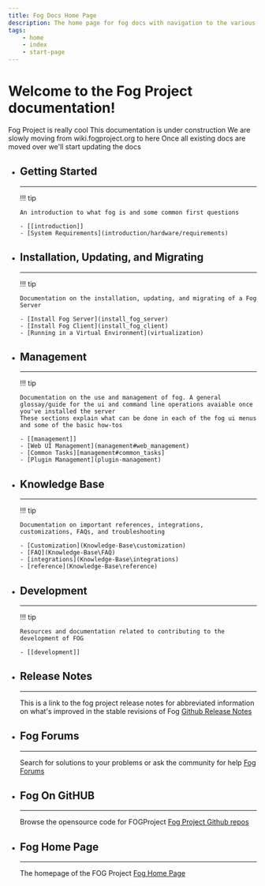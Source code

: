 ```yaml
---
title: Fog Docs Home Page
description: The home page for fog docs with navigation to the various sections
tags:
    - home
    - index
    - start-page
---
```


# Welcome to the Fog Project documentation!

Fog Project is really cool
This documentation is under construction
We are slowly moving from wiki.fogproject.org to here
Once all existing docs are moved over we'll start updating the docs 


<div class="grid cards" markdown>

-   ## Getting Started
    
    ---
    
    !!! tip

        An introduction to what fog is and some common first questions

        - [[introduction]]
        - [System Requirements](introduction/hardware/requirements)
        
-   ## Installation, Updating, and Migrating
    
    ---

    !!! tip
        
        Documentation on the installation, updating, and migrating of a Fog Server

        - [Install Fog Server](install_fog_server)
        - [Install Fog Client](install_fog_client)
        - [Running in a Virtual Environment](virtualization)

-   ## Management

    ---

    !!! tip

        Documentation on the use and management of fog. A general glossay/guide for the ui and command line operations avaiable once you've installed the server
        These sections explain what can be done in each of the fog ui menus and some of the basic how-tos
    
        - [[management]]
        - [Web UI Management](management#web_management)
        - [Common Tasks][management#common_tasks]
        - [Plugin Management](plugin-management)

-   ## Knowledge Base

    ---

    !!! tip

        Documentation on important references, integrations, customizations, FAQs, and troubleshooting

        - [Customization](Knowledge-Base\customization)
        - [FAQ](Knowledge-Base\FAQ)
        - [integrations](Knowledge-Base\integrations)
        - [reference](Knowledge-Base\reference)

-   ## Development

    ---

    !!! tip

        Resources and documentation related to contributing to the development of FOG

        - [[development]]

-   ## Release Notes

    ---

    This is a link to the fog project release notes for abbreviated information on what's improved in the stable revisions of Fog
    [Github Release Notes](https://github.com/FOGProject/fogproject/blob/master/Release%20Notes.MD)

-   ## Fog Forums

    ---

    Search for solutions to your problems or ask the community for help
    [Fog Forums](https://forums.fogproject.org)

-   ## Fog On GitHUB

    ---

    Browse the opensource code for FOGProject
    [Fog Project Github repos](https://github.com/FOGProject)

-   ## Fog Home Page

    ---

    The homepage of the FOG Project
    [Fog Home Page](https://fogproject.org)

</div>
